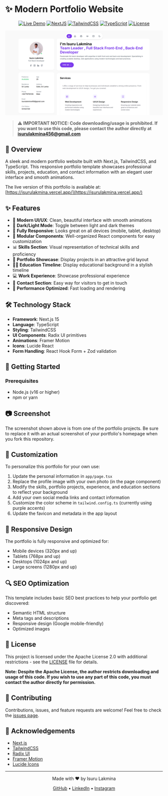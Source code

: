 # ✨ Modern Portfolio Website



<div align="center">

[![Live Demo](https://img.shields.io/badge/LIVE-DEMO-brightgreen?style=for-the-badge)](https://isurulakmina.vercel.app/)
[![NextJS](https://img.shields.io/badge/Next.js-19-black?style=for-the-badge&logo=next.js)](https://nextjs.org/)
[![TailwindCSS](https://img.shields.io/badge/tailwindcss-3.4.0-38B2AC?style=for-the-badge&logo=tailwind-css)](https://tailwindcss.com/)
[![TypeScript](https://img.shields.io/badge/TypeScript-5-blue?style=for-the-badge&logo=typescript)](https://www.typescriptlang.org/)
[![License](https://img.shields.io/badge/license-Apache%202.0-red?style=for-the-badge)](LICENSE)

</div>

![Portfolio Preview](public/screenshot.png)

> **⚠️ IMPORTANT NOTICE: Code downloading/usage is prohibited. If you want to use this code, please contact the author directly at isurulakmina456@gmail.com**

## 🚀 Overview

A sleek and modern portfolio website built with Next.js, TailwindCSS, and TypeScript. This responsive portfolio template showcases professional skills, projects, education, and contact information with an elegant user interface and smooth animations.

The live version of this portfolio is available at: [https://isurulakmina.vercel.app/](https://isurulakmina.vercel.app/)

## ✨ Features

- 🎨 **Modern UI/UX**: Clean, beautiful interface with smooth animations
- 🌙 **Dark/Light Mode**: Toggle between light and dark themes
- 📱 **Fully Responsive**: Looks great on all devices (mobile, tablet, desktop)
- 🧩 **Modular Components**: Well-organized React components for easy customization
- 📊 **Skills Section**: Visual representation of technical skills and proficiency
- 💼 **Portfolio Showcase**: Display projects in an attractive grid layout
- 👨‍🎓 **Education Timeline**: Display educational background in a stylish timeline
- 💻 **Work Experience**: Showcase professional experience
- 📝 **Contact Section**: Easy way for visitors to get in touch
- 🚀 **Performance Optimized**: Fast loading and rendering

## 🛠️ Technology Stack

- **Framework**: Next.js 15
- **Language**: TypeScript
- **Styling**: TailwindCSS
- **UI Components**: Radix UI primitives
- **Animations**: Framer Motion
- **Icons**: Lucide React
- **Form Handling**: React Hook Form + Zod validation

## 🚀 Getting Started

### Prerequisites

- Node.js (v16 or higher)
- npm or yarn


## 📷 Screenshot

The screenshot shown above is from one of the portfolio projects. Be sure to replace it with an actual screenshot of your portfolio's homepage when you fork this repository.

## 🔧 Customization

To personalize this portfolio for your own use:

1. Update the personal information in `app/page.tsx`
2. Replace the profile image with your own photo (in the page component)
3. Modify the skills, portfolio projects, experience, and education sections to reflect your background
4. Add your own social media links and contact information
5. Customize the color scheme in `tailwind.config.ts` (currently using purple accents)
6. Update the favicon and metadata in the app layout

## 📱 Responsive Design

The portfolio is fully responsive and optimized for:
- Mobile devices (320px and up)
- Tablets (768px and up)
- Desktops (1024px and up)
- Large screens (1280px and up)

## 🔍 SEO Optimization

This template includes basic SEO best practices to help your portfolio get discovered:
- Semantic HTML structure
- Meta tags and descriptions
- Responsive design (Google mobile-friendly)
- Optimized images

## 📄 License

This project is licensed under the Apache License 2.0 with additional restrictions - see the [LICENSE](LICENSE) file for details.

**Note: Despite the Apache License, the author restricts downloading and usage of this code. If you wish to use any part of this code, you must contact the author directly for permission.**

## 🤝 Contributing

Contributions, issues, and feature requests are welcome! Feel free to check the [issues page](https://github.com/yourusername/Modern_Portfolio_Website/issues).

## 🙏 Acknowledgements

- [Next.js](https://nextjs.org/)
- [TailwindCSS](https://tailwindcss.com/)
- [Radix UI](https://www.radix-ui.com/)
- [Framer Motion](https://www.framer.com/motion/)
- [Lucide Icons](https://lucide.dev/)

---

<div align="center">
  <p>Made with ❤️ by Isuru Lakmina</p>
  <p>
    <a href="https://github.com/lakmina456">GitHub</a> •
    <a href="https://www.linkedin.com/in/isuru-lakmina-0a655720a">LinkedIn</a> •
    <a href="https://www.instagram.com/isurulakmina">Instagram</a>
  </p>
</div>
